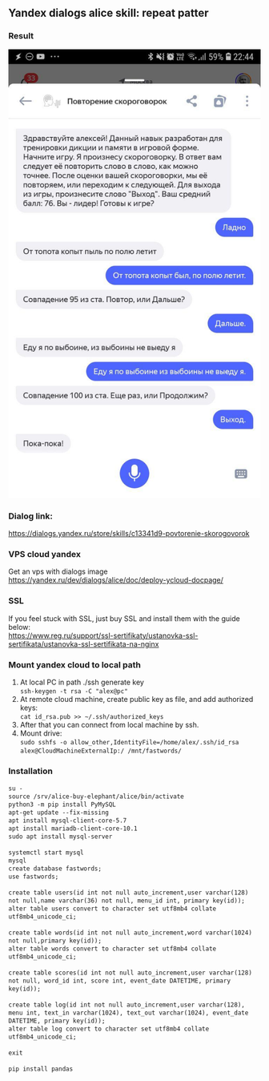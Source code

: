 ## Yandex dialogs alice skill: repeat patter

### Result
![result](./images/photo_2020-02-19_22-50-40.jpg)

### Dialog link:  
https://dialogs.yandex.ru/store/skills/c13341d9-povtorenie-skorogovorok

### VPS cloud yandex
Get an vps with dialogs image  
https://yandex.ru/dev/dialogs/alice/doc/deploy-ycloud-docpage/

### SSL
If you feel stuck with SSL, just buy SSL and install them with the guide below:  
https://www.reg.ru/support/ssl-sertifikaty/ustanovka-ssl-sertifikata/ustanovka-ssl-sertifikata-na-nginx

### Mount yandex cloud to local path
1. At local PC in path ./ssh generate key  
```ssh-keygen -t rsa -C "alex@pc"```
2. At remote cloud machine, create public key as file, and add authorized keys:  
```cat id_rsa.pub >> ~/.ssh/authorized_keys```
3. After that you can connect from local machine by ssh.  
4. Mount drive:  
```sudo sshfs -o allow_other,IdentityFile=/home/alex/.ssh/id_rsa alex@CloudMachineExternalIp:/ /mnt/fastwords/```

### Installation
```sudo su
su -
source /srv/alice-buy-elephant/alice/bin/activate
python3 -m pip install PyMySQL
apt-get update --fix-missing
apt install mysql-client-core-5.7
apt install mariadb-client-core-10.1
sudo apt install mysql-server

systemctl start mysql
mysql
create database fastwords;
use fastwords;

create table users(id int not null auto_increment,user varchar(128) not null,name varchar(36) not null, menu_id int, primary key(id));
alter table users convert to character set utf8mb4 collate utf8mb4_unicode_ci;

create table words(id int not null auto_increment,word varchar(1024) not null,primary key(id));
alter table words convert to character set utf8mb4 collate utf8mb4_unicode_ci;

create table scores(id int not null auto_increment,user varchar(128) not null, word_id int, score int, event_date DATETIME, primary key(id));

create table log(id int not null auto_increment,user varchar(128), menu int, text_in varchar(1024), text_out varchar(1024), event_date DATETIME, primary key(id));
alter table log convert to character set utf8mb4 collate utf8mb4_unicode_ci;

exit

pip install pandas
